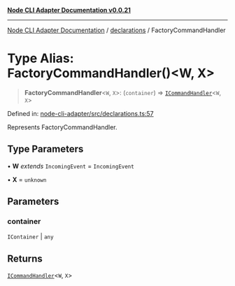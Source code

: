 [**Node CLI Adapter Documentation v0.0.21**](../../README.md)

***

[Node CLI Adapter Documentation](../../modules.md) / [declarations](../README.md) / FactoryCommandHandler

# Type Alias: FactoryCommandHandler()\<W, X\>

> **FactoryCommandHandler**\<`W`, `X`\>: (`container`) => [`ICommandHandler`](../interfaces/ICommandHandler.md)\<`W`, `X`\>

Defined in: [node-cli-adapter/src/declarations.ts:57](https://github.com/stonemjs/node-cli-adapter/blob/8aa5733b805725e9383f05513594f3738beb3cb2/src/declarations.ts#L57)

Represents FactoryCommandHandler.

## Type Parameters

• **W** *extends* `IncomingEvent` = `IncomingEvent`

• **X** = `unknown`

## Parameters

### container

`IContainer` | `any`

## Returns

[`ICommandHandler`](../interfaces/ICommandHandler.md)\<`W`, `X`\>

